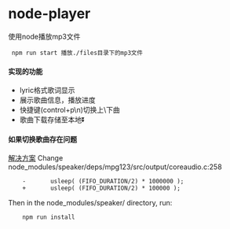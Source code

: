 # node-player
使用node播放mp3文件

```
 npm run start 播放./files目录下的mp3文件
```
#### 实现的功能
- lyric格式歌词显示
- 展示歌曲信息，播放进度
- 快捷键(control+p\n)切换上\下曲
- 歌曲下载存储至本地⏬

#### 如果切换歌曲存在问题

[解决方案](https://stackoverflow.com/questions/40822969/how-can-i-properly-end-or-destroy-a-speaker-instance-without-getting-illegal-ha)
Change node_modules/speaker/deps/mpg123/src/output/coreaudio.c:258

```
    -       usleep( (FIFO_DURATION/2) * 1000000 );
    +       usleep( (FIFO_DURATION/2) * 100000 );

```
Then in the node_modules/speaker/ directory, run:
```
    npm run install
```


